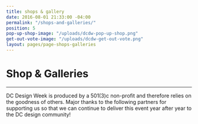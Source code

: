 ```yaml
---
title: shops & gallery
date: 2016-08-01 21:33:00 -04:00
permalink: "/shops-and-galleries/"
position: 5
pop-up-shop-image: "/uploads/dcdw-pop-up-shop.png"
get-out-vote-image: "/uploads/dcdw-get-out-vote.png"
layout: pages/page-shops-galleries
---
```


# Shop & Galleries

---

DC Design Week is produced by a 501(3)c non-profit and therefore relies on the goodness of others. Major thanks to the following partners for supporting us so that we can continue to deliver this event year after year to the DC design community!